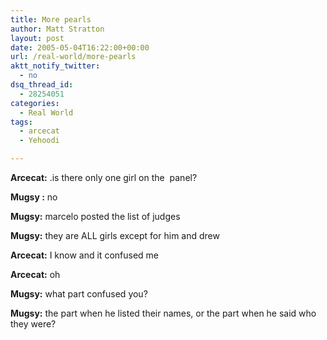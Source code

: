 ```yaml
---
title: More pearls
author: Matt Stratton
layout: post
date: 2005-05-04T16:22:00+00:00
url: /real-world/more-pearls
aktt_notify_twitter:
  - no
dsq_thread_id:
  - 28254051
categories:
  - Real World
tags:
  - arcecat
  - Yehoodi

---
```

**Arcecat:** .is there only one girl on the  panel?
  
**Mugsy :** no
  
**Mugsy:** marcelo posted the list of judges
  
**Mugsy:** they are ALL girls except for him and drew
  
**Arcecat:** I know and it confused me
  
**Arcecat:** oh
  
**Mugsy:** what part confused you?
  
**Mugsy:** the part when he listed their names, or the part when he said who they were?
